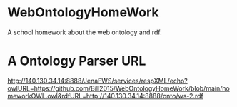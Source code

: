 # WebOntologyHomeWork
A school homework about the web ontology and rdf.


# A Ontology Parser URL

http://140.130.34.14:8888/JenaFWS/services/respXML/echo?owlURL=https://github.com/Bill2015/WebOntologyHomeWork/blob/main/homeworkOWL.owl&rdfURL=http://140.130.34.14:8888/onto/ws-2.rdf
